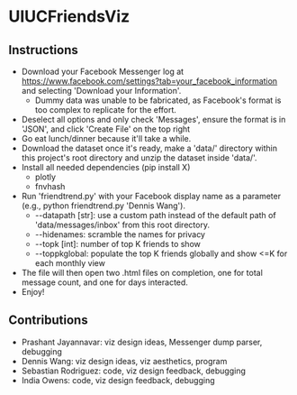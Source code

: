 # UIUCFriendsViz

## Instructions

* Download your Facebook Messenger log at https://www.facebook.com/settings?tab=your_facebook_information and selecting 'Download your Information'.
	* Dummy data was unable to be fabricated, as Facebook's format is too complex to replicate for the effort.
* Deselect all options and only check 'Messages', ensure the format is in 'JSON', and click 'Create File' on the top right
* Go eat lunch/dinner because it'll take a while.
* Download the dataset once it's ready, make a 'data/' directory within this project's root directory and unzip the dataset inside 'data/'.
* Install all needed dependencies (pip install X)
	* plotly
	* fnvhash
* Run 'friendtrend.py' with your Facebook display name as a parameter (e.g., python friendtrend.py 'Dennis Wang').
	* --datapath [str]: use a custom path instead of the default path of 'data/messages/inbox' from this root directory.
	* --hidenames: scramble the names for privacy
	* --topk [int]: number of top K friends to show
	* --toppkglobal: populate the top K friends globally and show <=K for each monthly view
* The file will then open two .html files on completion, one for total message count, and one for days interacted.
* Enjoy!

## Contributions

* Prashant Jayannavar: viz design ideas, Messenger dump parser, debugging
* Dennis Wang: viz design ideas, viz aesthetics, program
* Sebastian Rodriguez: code, viz design feedback, debugging
* India Owens: code, viz design feedback, debugging